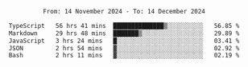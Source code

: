 <div align="center">
<p style="text-align: center;">
<!--START_SECTION:waka-->

```txt
From: 14 November 2024 - To: 14 December 2024

TypeScript   56 hrs 41 mins  ██████████████▒░░░░░░░░░░   56.85 %
Markdown     29 hrs 48 mins  ███████▒░░░░░░░░░░░░░░░░░   29.89 %
JavaScript   3 hrs 24 mins   █░░░░░░░░░░░░░░░░░░░░░░░░   03.41 %
JSON         2 hrs 54 mins   ▓░░░░░░░░░░░░░░░░░░░░░░░░   02.92 %
Bash         2 hrs 11 mins   ▓░░░░░░░░░░░░░░░░░░░░░░░░   02.19 %
```

<!--END_SECTION:waka-->
</p>
</div>
